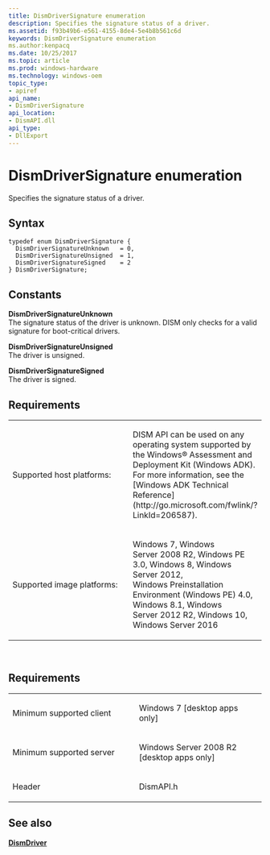 ```yaml
---
title: DismDriverSignature enumeration
description: Specifies the signature status of a driver.
ms.assetid: f93b49b6-e561-4155-8de4-5e4b8b561c6d
keywords: DismDriverSignature enumeration
ms.author:kenpacq
ms.date: 10/25/2017
ms.topic: article
ms.prod: windows-hardware
ms.technology: windows-oem
topic_type: 
- apiref
api_name: 
- DismDriverSignature
api_location: 
- DismAPI.dll
api_type: 
- DllExport
---
```


# DismDriverSignature enumeration


Specifies the signature status of a driver.

Syntax
---

```
typedef enum DismDriverSignature { 
  DismDriverSignatureUnknown   = 0,
  DismDriverSignatureUnsigned  = 1,
  DismDriverSignatureSigned    = 2
} DismDriverSignature;
```

Constants
------

<span id="DismDriverSignatureUnknown"></span><span id="dismdriversignatureunknown"></span><span id="DISMDRIVERSIGNATUREUNKNOWN"></span>**DismDriverSignatureUnknown**  
The signature status of the driver is unknown. DISM only checks for a valid signature for boot-critical drivers.

<span id="DismDriverSignatureUnsigned"></span><span id="dismdriversignatureunsigned"></span><span id="DISMDRIVERSIGNATUREUNSIGNED"></span>**DismDriverSignatureUnsigned**  
The driver is unsigned.

<span id="DismDriverSignatureSigned"></span><span id="dismdriversignaturesigned"></span><span id="DISMDRIVERSIGNATURESIGNED"></span>**DismDriverSignatureSigned**  
The driver is signed.

## <span id="Requirements"></span><span id="requirements"></span><span id="REQUIREMENTS"></span>Requirements


<table>
<colgroup>
<col width="50%" />
<col width="50%" />
</colgroup>
<tbody>
<tr class="odd">
<td><p>Supported host platforms:</p></td>
<td><p>DISM API can be used on any operating system supported by the Windows® Assessment and Deployment Kit (Windows ADK). For more information, see the [Windows ADK Technical Reference](http://go.microsoft.com/fwlink/?LinkId=206587).</p></td>
</tr>
<tr class="even">
<td><p>Supported image platforms:</p></td>
<td><p>Windows 7, Windows Server 2008 R2, Windows PE 3.0, Windows 8, Windows Server 2012, Windows Preinstallation Environment (Windows PE) 4.0, Windows 8.1, Windows Server 2012 R2, Windows 10, Windows Server 2016</p></td>
</tr>
</tbody>
</table>

 

Requirements
---------

<table>
<colgroup>
<col width="50%" />
<col width="50%" />
</colgroup>
<tbody>
<tr class="odd">
<td><p>Minimum supported client</p></td>
<td><p>Windows 7 [desktop apps only]</p></td>
</tr>
<tr class="even">
<td><p>Minimum supported server</p></td>
<td><p>Windows Server 2008 R2 [desktop apps only]</p></td>
</tr>
<tr class="odd">
<td><p>Header</p></td>
<td>DismAPI.h</td>
</tr>
</tbody>
</table>

## <span id="see_also"></span>See also


[**DismDriver**](dismdriver-structure.md)

 

 




